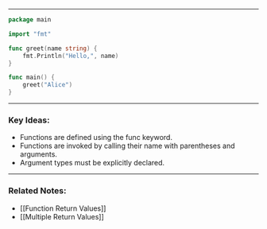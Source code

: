 
---

```go
package main

import "fmt"

func greet(name string) {
	fmt.Println("Hello,", name)
}

func main() {
	greet("Alice")
}
```

---
### Key Ideas:

- Functions are defined using the func keyword.
- Functions are invoked by calling their name with parentheses and arguments.
- Argument types must be explicitly declared.

---
### Related Notes:

- [[Function Return Values]]
- [[Multiple Return Values]]

